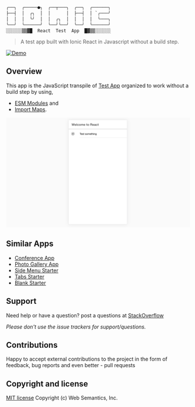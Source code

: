 ```
╭──╮  ╭─────●╮  ╭──┬───╮  ╭──╮  ╭──────╮
├──┤  │  ╭╮  │  │      │  ├──┤  │ `╭───╯
│  │  │  ╰╯  │  │  ╭╮  │  │  │  │  ╰───╮
╰──╯  ╰──────╯  ╰──╯╰──╯  ╰──╯  ╰──────╯
░░░░░░▒▒▓█  React  Test  App  █▓▒▒░░░░░░
```
> A test app built with Ionic React in Javascript without a build step.

[![Demo](https://img.shields.io/badge/Demo-%E2%86%92-9D6EB3.svg?style=flat-square)](https://websemantics.github.io/ionic-react-test-app/public/index.html)

## Overview

This app is the JavaScript transpile of [Test App](https://github.com/ionic-team/ionic/tree/master/packages/react/test/test-app) organized to work without a build step by using,

* [ESM Modules](https://developer.mozilla.org/en-US/docs/Web/JavaScript/Guide/Modules) and
* [Import Maps](https://github.com/WICG/import-maps).

<img src="public/img/screenshot.png" alt="Test app">

## Similar Apps

* [Conference App](https://github.com/websemantics/ionic-react-conference-app)
* [Photo Gallery App](https://github.com/websemantics/ionic-react-photo-gallery-app)
* [Side Menu Starter](https://github.com/websemantics/ionic-react-sidemenu-app)
* [Tabs Starter](https://github.com/websemantics/ionic-react-tabs-app)
* [Blank Starter](https://github.com/websemantics/ionic-react-blank-app)

## Support

Need help or have a question? post a questions at [StackOverflow](https://stackoverflow.com/questions/tagged/ionic-react-test-app+web+semantics)

*Please don't use the issue trackers for support/questions.*

## Contributions

Happy to accept external contributions to the project in the form of feedback, bug reports and even better - pull requests

## Copyright and license

[MIT license](http://opensource.org/licenses/mit-license.php)
Copyright (c) Web Semantics, Inc.
